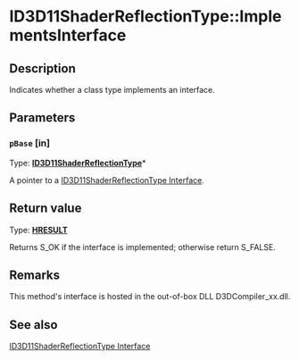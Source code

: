 # ID3D11ShaderReflectionType::ImplementsInterface

## Description

Indicates whether a class type implements an interface.

## Parameters

### `pBase` [in]

Type: **[ID3D11ShaderReflectionType](https://learn.microsoft.com/windows/desktop/api/d3d11shader/nn-d3d11shader-id3d11shaderreflectiontype)***

A pointer to a [ID3D11ShaderReflectionType Interface](https://learn.microsoft.com/windows/desktop/api/d3d11shader/nn-d3d11shader-id3d11shaderreflectiontype).

## Return value

Type: **[HRESULT](https://learn.microsoft.com/windows/win32/com/structure-of-com-error-codes)**

Returns S_OK if the interface is implemented; otherwise return S_FALSE.

## Remarks

This method's interface is hosted in the out-of-box DLL D3DCompiler_xx.dll.

## See also

[ID3D11ShaderReflectionType Interface](https://learn.microsoft.com/windows/desktop/api/d3d11shader/nn-d3d11shader-id3d11shaderreflectiontype)